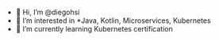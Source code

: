 - 👋 Hi, I’m @diegohsi
- 👀 I’m interested in *Java, Kotlin, Microservices, Kubernetes
- 🌱 I’m currently learning Kubernetes certification 

<!---
diegohsi/diegohsi is a ✨ special ✨ repository because its `README.md` (this file) appears on your GitHub profile.
You can click the Preview link to take a look at your changes.
--->
